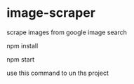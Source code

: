 # image-scraper
scrape images from google image search

npm install

npm start

use this command to un ths project

